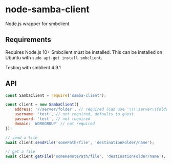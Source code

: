 # node-samba-client

Node.js wrapper for smbclient

## Requirements

Requires Node.js 10+
Smbclient must be installed. This can be installed on Ubuntu with `sudo apt-get install smbclient`.

Testing with smblient 4.9.1

## API

```javascript
const SambaClient = require('samba-client');

const client = new SambaClient({
    address: '//server/folder', // required (Can use '\\\\server\\folder' syntaxe)
    username: 'test', // not required, defaults to guest
    password: 'test', // not required
    domain: 'WORKGROUP' // not required
});

// send a file
await client.sendFile('somePath/file', 'destinationFolder/name');

// get a file
await client.getFile('someRemotePath/file', 'destinationFolder/name');
```
